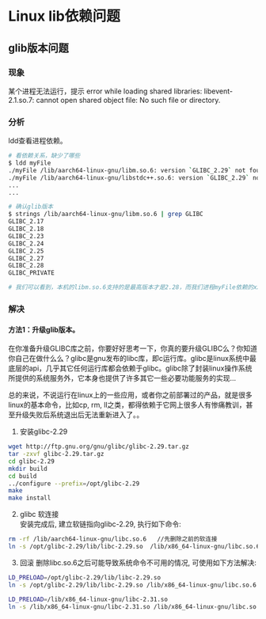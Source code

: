 # Linux lib依赖问题

## glib版本问题
### 现象  
某个进程无法运行，提示 error while loading shared libraries: libevent-2.1.so.7: cannot open shared object file: No such file or directory.
### 分析  
ldd查看进程依赖。 
```bash
# 看依赖关系，缺少了哪些
$ ldd myFile
./myFile /lib/aarch64-linux-gnu/libm.so.6: version `GLIBC_2.29` not found (required by xxx.so)
./myFile /lib/aarch64-linux-gnu/libstdc++.so.6: version `GLIBC_2.29` not found (required by xxx.so)
...
...

# 确认glib版本
$ strings /lib/aarch64-linux-gnu/libm.so.6 | grep GLIBC
GLIBC_2.17
GLIBC_2.18
GLIBC_2.23
GLIBC_2.24
GLIBC_2.25
GLIBC_2.27
GLIBC_2.28
GLIBC_PRIVATE

# 我们可以看到，本机的libm.so.6支持的是最高版本才是2.28，而我们进程myFile依赖的xxx.so锁需要的glib版本是2.29 。
```
### 解决  
#### 方法1：升级glib版本。  
在你准备升级GLIBC库之前，你要好好思考一下，你真的要升级GLIBC么？你知道你自己在做什么么？glibc是gnu发布的libc库，即c运行库。glibc是linux系统中最底层的api，几乎其它任何运行库都会依赖于glibc。glibc除了封装linux操作系统所提供的系统服务外，它本身也提供了许多其它一些必要功能服务的实现...

总的来说，不说运行在linux上的一些应用，或者你之前部署过的产品，就是很多linux的基本命令，比如cp, rm, ll之类，都得依赖于它网上很多人有惨痛教训，甚至升级失败后系统退出后无法重新进入了。。

1. 安装glibc-2.29
```bash
wget http://ftp.gnu.org/gnu/glibc/glibc-2.29.tar.gz
tar -zxvf glibc-2.29.tar.gz
cd glibc-2.29
mkdir build
cd build
../configure --prefix=/opt/glibc-2.29
make
make install
```
2. glibc 软连接  
安装完成后, 建立软链指向glibc-2.29, 执行如下命令:
```bash
rm -rf /lib/aarch64-linux-gnu/libc.so.6   //先删除之前的软连接
ln -s /opt/glibc-2.29/lib/libc-2.29.so  /lib/x86_64-linux-gnu/libc.so.6
```
3. 回滚
删除libc.so.6之后可能导致系统命令不可用的情况, 可使用如下方法解决:
```bash
LD_PRELOAD=/opt/glibc-2.29/lib/libc-2.29.so
ln -s /opt/glibc-2.29/lib/libc-2.29.so /lib/x86_64-linux-gnu/libc.so.6
```
```bash
LD_PRELOAD=/lib/x86_64-linux-gnu/libc-2.31.so 
ln -s /lib/x86_64-linux-gnu/libc-2.31.so /lib/x86_64-linux-gnu/libc.so.6    // libc-2.31.so 此项是系统升级前的版本
```